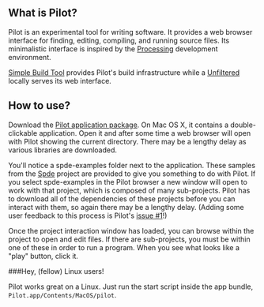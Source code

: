 What is Pilot?
--------------

Pilot is an experimental tool for writing software. It provides a web
browser interface for finding, editing, compiling, and running source
files. Its minimalistic interface is inspired by the [Processing][p5]
development environment.

[Simple Build Tool][sbt] provides Pilot's build infrastructure while
a [Unfiltered][uf] locally serves its web interface.

[sbt]: http://code.google.com/p/simple-build-tool/
[uf]: https://github.com/n8han/Unfiltered
[p5]: http://processing.org/

How to use?
-----------

Download the [Pilot application package][app]. On Mac OS X, it
contains a double-clickable application. Open it and after some time a
web browser will open with Pilot showing the current directory. There
may be a lengthy delay as various libraries are downloaded.

You'll notice a spde-examples folder next to the application. These
samples from the [Spde][spde] project are provided to give you
something to do with Pilot. If you select spde-examples in the Pilot
browser a new window will open to work with that project, which is
composed of many sub-projects. Pilot has to download all of the
dependencies of these projects before you can interact with them, so
again there may be a lengthy delay. (Adding some user feedback to this
process is Pilot's [issue #1][issue]!)

[app]: https://github.com/downloads/n8han/pilot/Pilot-0.1.1.zip
[spde]: http://technically.us/spde/
[issue]: https://github.com/n8han/pilot/issues/issue/1

Once the project interaction window has loaded, you can browse within
the project to open and edit files. If there are sub-projects, you
must be within one of these in order to run a program. When you see
what looks like a "play" button, click it.

###Hey, (fellow) Linux users!

Pilot works great on a Linux. Just run the start script inside the app
bundle, `Pilot.app/Contents/MacOS/pilot`.
